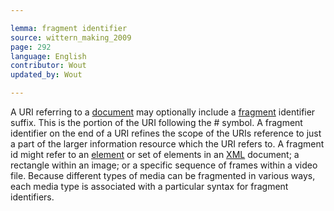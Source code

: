 ```yaml
---

lemma: fragment identifier
source: wittern_making_2009
page: 292
language: English
contributor: Wout
updated_by: Wout

---
```


A URI referring to a [document](document.html) may optionally include a [fragment](fragment.html) identifier suffix. This is the portion of the URI following the # symbol. A fragment identifier on the end of a URI refines the scope of the URIs reference to just a part of the larger information resource which the URI refers to. A fragment id might refer to an [element](element.html) or set of elements in an [XML](XML.html) document; a rectangle within an image; or a specific sequence of frames within a video file. Because different types of media can be fragmented in various ways, each media type is associated with a particular syntax for fragment identifiers.
